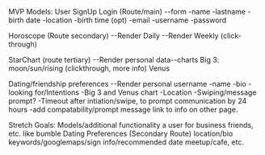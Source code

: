 MVP
Models:
User SignUp Login (Route/main)
    --form
        -name
        -lastname
        -birth date
        -location
        -birth time (opt)
        -email
        -username
        -password

Horoscope (Route secondary)
    --Render Daily
    --Render Weekly
    (click-through)


StarChart (route tertiary)
    --Render personal data--charts
    Big 3: moon/sun/rising
    (clickthrough, more info)
    Venus

Dating/friendship preferences
    --Render personal username
        -name
        -bio
        -looking for/Intentions
        -Big 3 and Venus chart
        -Location
        -Swiping/message prompt?
        -Timeout after intiation/swipe, to prompt communication by 24 hours
        -add compatability/prompt message link to info on other page.

Stretch Goals: Models/additional functionality
    a user for business
    friends, etc. like bumble
    Dating Preferences (Secondary Route)
    location/bio keywords/googlemaps/sign info/recommended date meetup/cafe, etc.
